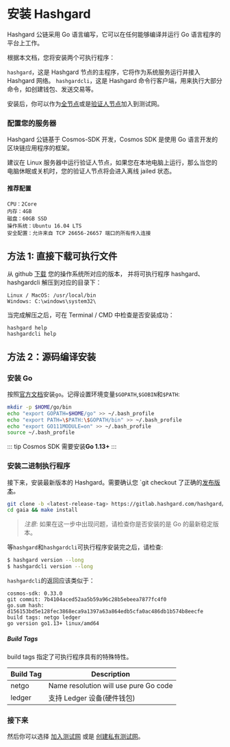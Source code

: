# 安装 Hashgard

Hashgard 公链采用 Go 语言编写，它可以在任何能够编译并运行 Go 语言程序的平台上工作。

根据本文档，您将安装两个可执行程序：

`hashgard`，这是 Hashgard 节点的主程序，它将作为系统服务运行并接入 Hashgard 网络。
`hashgardcli`，这是 Hashgard 命令行客户端，用来执行大部分命令，如创建钱包、发送交易等。

安装后，你可以作为[全节点](./join-testnet.md)或是[验证人节点](./validators/validator-setup.md)加入到测试网。

### 配置您的服务器

Hashgard 公链基于 Cosmos-SDK 开发，Cosmos SDK 是使用 Go 语言开发的区块链应用程序的框架。

建议在 Linux 服务器中运行验证人节点，如果您在本地电脑上运行，那么当您的电脑休眠或关机时，您的验证人节点将会进入离线 jailed 状态。

#### 推荐配置

```
CPU：2Core
内存：4GB
磁盘：60GB SSD
操作系统：Ubuntu 16.04 LTS
安全配置：允许来自 TCP 26656-26657 端口的所有传入连接
```

## 方法 1: 直接下载可执行文件

从 github [下载](https://github.com/hashgard/hashgard/releases) 您的操作系统所对应的版本， 并将可执行程序 hashgard、hashgardcli 解压到对应的目录下：

```
Linux / MacOS: /usr/local/bin
Windows: C:\windows\system32\
```

当完成解压之后，可在 Terminal / CMD 中检查是否安装成功：

```
hashgard help
hashgardcli help
```

## 方法 2：源码编译安装

### 安装 Go

按照[官方文档](https://golang.org/doc/install)安装`go`。记得设置环境变量`$GOPATH`,`$GOBIN`和`$PATH`:

```bash
mkdir -p $HOME/go/bin
echo "export GOPATH=$HOME/go" >> ~/.bash_profile
echo "export PATH=\$PATH:\$GOPATH/bin" >> ~/.bash_profile
echo "export GO111MODULE=on" >> ~/.bash_profile
source ~/.bash_profile
```

::: tip
Cosmos SDK 需要安装**Go 1.13+**
:::

### 安装二进制执行程序

接下来，安装最新版本的 Hashgard。需要确认您 `git checkout 了正确的[发布版本](https://github.com/hashgard/hashgard/releases)。

```bash
git clone -b <latest-release-tag> https://gitlab.hashgard.com/hashgard/hashgard
cd gaia && make install
```

> _注意_: 如果在这一步中出现问题，请检查你是否安装的是 Go 的最新稳定版本。

等`hashgard`和`hashgardcli`可执行程序安装完之后，请检查:

```bash
$ hashgard version --long
$ hashgardcli version --long
```

`hashgardcli`的返回应该类似于：

```
cosmos-sdk: 0.33.0
git commit: 7b4104aced52aa5b59a96c28b5ebeea7877fc4f0
go.sum hash: d156153bd5e128fec3868eca9a1397a63a864edb5cfa0ac486db1b574b8eecfe
build tags: netgo ledger
go version go1.13+ linux/amd64
```

##### Build Tags

build tags 指定了可执行程序具有的特殊特性。

| Build Tag | Description                           |
| --------- | ------------------------------------- |
| netgo     | Name resolution will use pure Go code |
| ledger    | 支持 Ledger 设备(硬件钱包)            |

### 接下来

然后你可以选择 [加入测试网](./join-testnet.md) 或是 [创建私有测试网](./deploy-testnet.md)。
